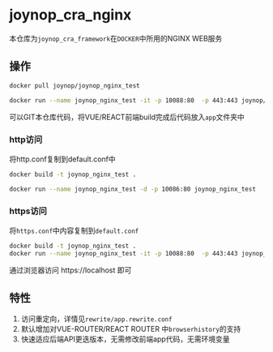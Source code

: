 # joynop_cra_nginx


本仓库为`joynop_cra_framework`在`DOCKER`中所用的NGINX WEB服务

## 操作

```bash
docker pull joynop/joynop_nginx_test
```


```bash
docker run --name joynop_nginx_test -it -p 10088:80  -p 443:443 joynop/joynop_nginx_test
```

可以GIT本仓库代码，将VUE/REACT前端build完成后代码放入`app`文件夹中

### http访问


将http.conf复制到default.conf中
```bash
docker build -t joynop_nginx_test .
```

```bash
docker run --name joynop_nginx_test -d -p 10086:80 joynop_nginx_test
```

### https访问

将`https.conf`中内容复制到`default.conf`

```bash
docker build -t joynop_nginx_test .
docker run --name joynop_nginx_test -it -p 10088:80  -p 443:443 joynop_nginx_test 
```
通过浏览器访问 https://localhost 即可

## 特性

1. 访问重定向，详情见`rewrite/app.rewrite.conf`
2. 默认增加对VUE-ROUTER/REACT ROUTER 中`browserhistory`的支持
3. 快速适应后端API更迭版本，无需修改前端app代码，无需环境变量
